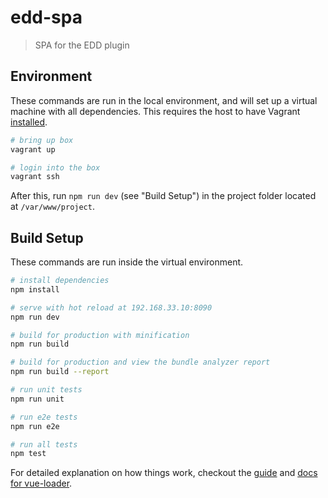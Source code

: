 # edd-spa

> SPA for the EDD plugin

## Environment
These commands are run in the local environment, and will set up a virtual
machine with all dependencies. This requires the host to have Vagrant
[installed][vagrant-installation].

``` bash
# bring up box
vagrant up

# login into the box
vagrant ssh
```

After this, run `npm run dev` (see "Build Setup") in the project folder located
at `/var/www/project`.

## Build Setup
These commands are run inside the virtual environment.

``` bash
# install dependencies
npm install

# serve with hot reload at 192.168.33.10:8090
npm run dev

# build for production with minification
npm run build

# build for production and view the bundle analyzer report
npm run build --report

# run unit tests
npm run unit

# run e2e tests
npm run e2e

# run all tests
npm test
```

For detailed explanation on how things work, checkout the [guide](http://vuejs-templates.github.io/webpack/) and [docs for vue-loader](http://vuejs.github.io/vue-loader).


[vagrant-installation]:                 https://www.vagrantup.com/docs/installation/
